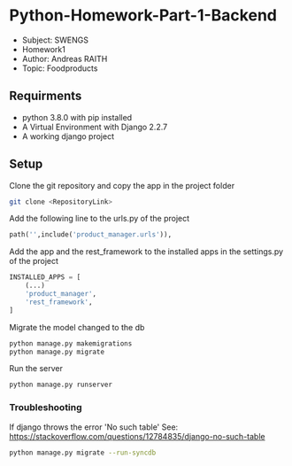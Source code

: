# Python-Homework-Part-1-Backend

* Subject: SWENGS
* Homework1
* Author: Andreas RAITH
* Topic: Foodproducts

## Requirments
* python 3.8.0 with pip installed
* A Virtual Environment with Django 2.2.7
* A working django project

## Setup
Clone the git repository and copy the app in the project folder
````bash
git clone <RepositoryLink>
````

Add the following line to the urls.py of the project
````python
path('',include('product_manager.urls')),
````

Add the app and the rest_framework to the installed apps in the settings.py of the project
````python
INSTALLED_APPS = [
    (...)
    'product_manager',
    'rest_framework',
]
````

Migrate the model changed to the db
````bash
python manage.py makemigrations
python manage.py migrate
````

Run the server
````bash
python manage.py runserver
````

### Troubleshooting
If django throws the error 'No such table'
See: https://stackoverflow.com/questions/12784835/django-no-such-table
````bash
python manage.py migrate --run-syncdb
````
